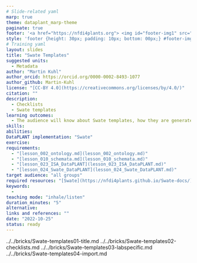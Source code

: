 ```yaml
---
# Slide-related yaml
marp: true
theme: dataplant_marp-theme
paginate: true
footer: '<a href="https://nfdi4plants.org"> <img id="footer-img1" src="../../images/_logos/DataPLANT/DataPLANT_logo_square_bg_transparent.svg"></a> <a href="https://creativecommons.org/licenses/by/4.0/"><img id="footer-img2" src="../../images/_logos/CreativeCommons/by.svg"> </a>'
style: 'footer {height: 30px; padding: 10px; bottom: 00px;} #footer-img1 {height: 30px; padding-left: 0px;} #footer-img2 {height: 20px; padding-left: 20px; opacity: 0.5;}'
# Training yaml
layout: slides
title: "Swate Templates"
suggested units: 
  - Metadata
author: "Martin Kuhl"
author_orcid: https://orcid.org/0000-0002-8493-1077
author_github: Martin-Kuhl
license: "[CC-BY 4.0](https://creativecommons.org/licenses/by/4.0/)"
citation: ""
description:
  - Checklists
  - Swate templates
learning outcomes:
  - The audience will know about Swate templates, how they are generated and, that they can customize their lab-specific templates.
skills:
abilities:
DataPLANT implementation: "Swate"
exercise:
requirements:
  - "[lesson_002_ontology.md](lesson_002_ontology.md)"
  - "[lesson_010_schemata.md](lesson_010_schemata.md)"
  - "[lesson_023_ISA_DataPLANT](lesson_023_ISA_DataPLANT.md)"
  - "[lesson_024_Swate_DataPLANT](lesson_024_Swate_DataPLANT.md)"
target audience: "all groups"
required resources: "[Swate](https://nfdi4plants.github.io/Swate-docs/)"
keywords:
  - 
teaching mode: "inhale/listen"
duration_minutes: "5"
alternative: 
links and references: ""
date: "2022-10-25"
status: ready
---
```


../../bricks/Swate-templates01-title.md
../../bricks/Swate-templates02-checklists.md
../../bricks/Swate-templates03-labspecific.md
../../bricks/Swate-templates04-import.md
